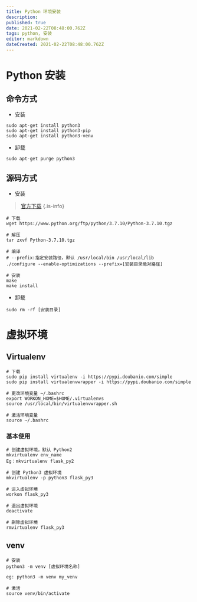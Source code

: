 ```yaml
---
title: Python 环境安装
description: 
published: true
date: 2021-02-22T08:48:00.762Z
tags: python, 安装
editor: markdown
dateCreated: 2021-02-22T08:48:00.762Z
---
```


# Python 安装

## 命令方式

- 安装

```shell
sudo apt-get install python3
sudo apt-get install python3-pip
sudo apt-get install python3-venv
```

- 卸载

```shell
sudo apt-get purge python3
```

## 源码方式

- 安装

> [官方下载](https://www.python.org/downloads/)
{.is-info}

```shell
# 下载
wget https://www.python.org/ftp/python/3.7.10/Python-3.7.10.tgz

# 解压
tar zxvf Python-3.7.10.tgz

# 编译
# --prefix:指定安装路径，默认 /usr/local/bin /usr/local/lib
./configure --enable-optimizations --prefix=[安装目录绝对路径]

# 安装
make
make install
```

- 卸载

```shell
sudo rm -rf [安装目录]
```

# 虚拟环境

## Virtualenv

```shell
# 下载
sudo pip install virtualenv -i https://pypi.doubanio.com/simple
sudo pip install virtualenvwrapper -i https://pypi.doubanio.com/simple

# 更改环境变量 ~/.bashrc
export WORKON_HOME=$HOME/.virtualenvs
source /usr/local/bin/virtualenvwrapper.sh

# 激活环境变量
source ~/.bashrc 
```

### 基本使用

```shell
# 创建虚拟环境，默认 Python2
mkvirtualenv env_name
Eg：mkvirtualenv flask_py2

# 创建 Python3 虚拟环境
mkvirtualenv -p python3 flask_py3

# 进入虚拟环境
workon flask_py3

# 退出虚拟环境
deactivate

# 删除虚拟环境
rmvirtualenv flask_py3
```

## venv 

```shell
# 安装
python3 -m venv [虚拟环境名称]

eg: python3 -m venv my_venv

# 激活
source venv/bin/activate
```



